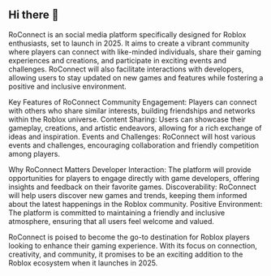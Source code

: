 ## Hi there 👋

RoConnect is an social media platform specifically designed for Roblox enthusiasts, set to launch in 2025. It aims to create a vibrant community where players can connect with like-minded individuals, share their gaming experiences and creations, and participate in exciting events and challenges. RoConnect will also facilitate interactions with developers, allowing users to stay updated on new games and features while fostering a positive and inclusive environment.

Key Features of RoConnect
Community Engagement: Players can connect with others who share similar interests, building friendships and networks within the Roblox universe.
Content Sharing: Users can showcase their gameplay, creations, and artistic endeavors, allowing for a rich exchange of ideas and inspiration.
Events and Challenges: RoConnect will host various events and challenges, encouraging collaboration and friendly competition among players.

Why RoConnect Matters
Developer Interaction: The platform will provide opportunities for players to engage directly with game developers, offering insights and feedback on their favorite games.
Discoverability: RoConnect will help users discover new games and trends, keeping them informed about the latest happenings in the Roblox community.
Positive Environment: The platform is committed to maintaining a friendly and inclusive atmosphere, ensuring that all users feel welcome and valued.

RoConnect is poised to become the go-to destination for Roblox players looking to enhance their gaming experience. With its focus on connection, creativity, and community, it promises to be an exciting addition to the Roblox ecosystem when it launches in 2025.
